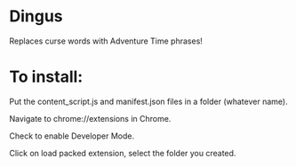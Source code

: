 Dingus
======

Replaces curse words with Adventure Time phrases!

To install:
======
Put the content_script.js and manifest.json files in a folder (whatever name).

Navigate to chrome://extensions in Chrome. 

Check to enable Developer Mode.

Click on load packed extension, select the folder you created.

